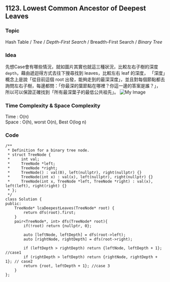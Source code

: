 ##  1123. Lowest Common Ancestor of Deepest Leaves

### Topic
Hash Table / *Tree* / *Depth-First Search* / Breadth-First Search / *Binary Tree*

### Idea  
先想Case會有哪些情況，就如圖片其實也就這三種狀況，比較左右子樹的深度 `depth`，藉由遞迴得方式去往下搜尋找到 leaves，比較左右 leaf 的深度，
「深度」概念上是說「從目前這個 root 出發，能夠走到的最深深度」，並且對每個節點都去詢問左右子樹，每邊都問：「你最深的葉節點在哪裡？你這一邊的答案是誰？」，
所以可以保證正確找到「所有最深葉子的最低公共祖先」。
![My Image](../../../pictures/picture1.png)

### Time Complexity & Space Complexity
Time : O(n)  
Space : O(h), worst O(n), Best O(log n)
### Code
```
/**
 * Definition for a binary tree node.
 * struct TreeNode {
 *     int val;
 *     TreeNode *left;
 *     TreeNode *right;
 *     TreeNode() : val(0), left(nullptr), right(nullptr) {}
 *     TreeNode(int x) : val(x), left(nullptr), right(nullptr) {}
 *     TreeNode(int x, TreeNode *left, TreeNode *right) : val(x), left(left), right(right) {}
 * };
 */
class Solution {
public:
    TreeNode* lcaDeepestLeaves(TreeNode* root) {
        return dfs(root).first;
    }
    pair<TreeNode*, int> dfs(TreeNode* root){
        if(!root) return {nullptr, 0};

        auto [leftNode, leftDepth] = dfs(root->left);
        auto [rightNode, rightDepth] = dfs(root->right);

        if (leftDepth > rightDepth) return {leftNode, leftDepth + 1};  //case1
        if (rightDepth > leftDepth) return {rightNode, rightDepth + 1}; // case2
        return {root, leftDepth + 1}; //case 3
    }
};
```
